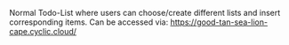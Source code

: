 Normal Todo-List where users can choose/create different lists and insert corresponding items. 
Can be accessed via: https://good-tan-sea-lion-cape.cyclic.cloud/

